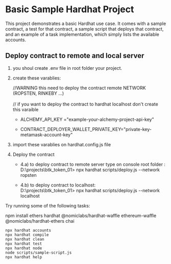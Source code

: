 # Basic Sample Hardhat Project

This project demonstrates a basic Hardhat use case. It comes with a sample contract, a test for that contract, a sample script that deploys that contract, and an example of a task implementation, which simply lists the available accounts.

## Deploy contract to remote and local server 

1. you shoul create .env file in root folder your project.<br/>
2. create these varablies:  

    //WARNING this need to deploy the contract remote NETWORK (ROPSTEN, RINKEBY ...) <br/>  
    // if you want to deploy the contract to hardhat localhost don't create this varaible <br/>
   - ALCHEMY_API_KEY ="example-your-alchemy-project-api-key" <br/>    

    
   - CONTRACT_DEPLOYER_WALLET_PRIVATE_KEY="private-key-metamask-account-key"  
3. import these varablies on hardhat.config.js file  

4. Deploy the contract

   - 4.a) to deploy contract to remote server type on console root folder :  
     D:\projects\btk_token_01> npx hardhat scripts/deploy.js --network ropsten  

   - 4.b) to deploy contract to localhost:  
     D:\projects\btk_token_01> npx hardhat scripts/deploy.js --network localhost    

  


Try running some of the following tasks:  

npm install ethers hardhat @nomiclabs/hardhat-waffle ethereum-waffle @nomiclabs/hardhat-ethers chai  

```shell
npx hardhat accounts
npx hardhat compile
npx hardhat clean
npx hardhat test
npx hardhat node
node scripts/sample-script.js
npx hardhat help
```


